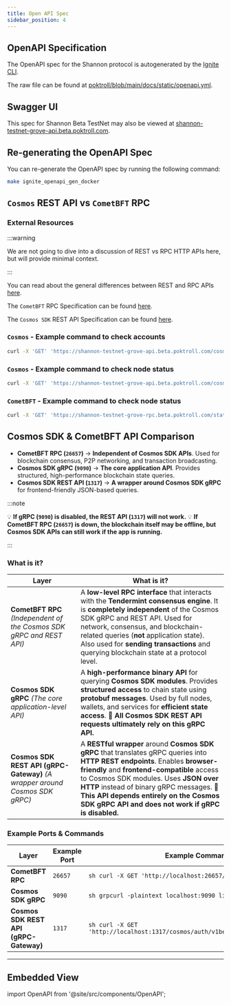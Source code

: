 ```yaml
---
title: Open API Spec
sidebar_position: 4
---
```


## OpenAPI Specification

The OpenAPI spec for the Shannon protocol is autogenerated by the [Ignite CLI](https://docs.ignite.com/).

The raw file can be found at [poktroll/blob/main/docs/static/openapi.yml](https://github.com/pokt-network/poktroll/blob/main/docs/static/openapi.yml).

## Swagger UI

This spec for Shannon Beta TestNet may also be viewed at [shannon-testnet-grove-api.beta.poktroll.com](https://shannon-testnet-grove-api.beta.poktroll.com).

## Re-generating the OpenAPI Spec

You can re-generate the OpenAPI spec by running the following command:

```bash
make ignite_openapi_gen_docker
```

## `Cosmos` REST API vs `CometBFT` RPC

### External Resources

:::warning

We are not going to dive into a discussion of REST vs RPC HTTP APIs here, but will provide minimal context.

:::

You can read about the general differences between REST and RPC APIs [here](https://www.smashingmagazine.com/2016/09/understanding-rest-and-rpc-for-http-apis/).

The `CometBFT` RPC Specification can be found [here](https://docs.cometbft.com/v0.34/rpc/).

The `Cosmos SDK` REST API Specification can be found [here](https://docs.cosmos.network/api).

### `Cosmos` - Example command to check accounts

```bash
curl -X 'GET' 'https://shannon-testnet-grove-api.beta.poktroll.com/cosmos/auth/v1beta1/accounts' -H 'accept: application/json' | jq
```

### `Cosmos` - Example command to check node status

```bash
curl -X 'GET' 'https://shannon-testnet-grove-api.beta.poktroll.com/cosmos/base/node/v1beta1/status' -H 'accept: application/json' | jq
```

### `CometBFT` - Example command to check node status

```bash
curl -X 'GET' 'https://shannon-testnet-grove-rpc.beta.poktroll.com/status' -H 'accept: application/json' | jq
```

## Cosmos SDK & CometBFT API Comparison

- **CometBFT RPC (`26657`)** → **Independent of Cosmos SDK APIs**. Used for blockchain consensus, P2P networking, and transaction broadcasting.
- **Cosmos SDK gRPC (`9090`)** → **The core application API**. Provides structured, high-performance blockchain state queries.
- **Cosmos SDK REST API (`1317`)** → **A wrapper around Cosmos SDK gRPC** for frontend-friendly JSON-based queries.

:::note

💡 **If gRPC (`9090`) is disabled, the REST API (`1317`) will not work.**
💡 **If CometBFT RPC (`26657`) is down, the blockchain itself may be offline, but Cosmos SDK APIs can still work if the app is running.**

:::

### What is it?

| **Layer**                                                                   | **What is it?**                                                                                                                                                                                                                                                                                                                                                |
| --------------------------------------------------------------------------- | -------------------------------------------------------------------------------------------------------------------------------------------------------------------------------------------------------------------------------------------------------------------------------------------------------------------------------------------------------------- |
| **CometBFT RPC** _(Independent of the Cosmos SDK gRPC and REST API)_        | A **low-level RPC interface** that interacts with the **Tendermint consensus engine**. It is **completely independent** of the Cosmos SDK gRPC and REST API. Used for network, consensus, and blockchain-related queries (**not** application state). Also used for **sending transactions** and querying blockchain state at a protocol level.                |
| **Cosmos SDK gRPC** _(The core application-level API)_                      | A **high-performance binary API** for querying **Cosmos SDK modules**. Provides **structured access** to chain state using **protobuf messages**. Used by full nodes, wallets, and services for **efficient state access**. **🚀 All Cosmos SDK REST API requests ultimately rely on this gRPC API.**                                                          |
| **Cosmos SDK REST API (gRPC-Gateway)** _(A wrapper around Cosmos SDK gRPC)_ | A **RESTful wrapper** around **Cosmos SDK gRPC** that translates gRPC queries into **HTTP REST endpoints**. Enables **browser-friendly** and **frontend-compatible** access to Cosmos SDK modules. Uses **JSON over HTTP** instead of binary gRPC messages. **🚀 This API depends entirely on the Cosmos SDK gRPC API and does not work if gRPC is disabled.** |

### Example Ports & Commands

| **Layer**                              | **Example Port** | **Example Command**                                                              | **Example Endpoint**                                                                 |
| -------------------------------------- | ---------------- | -------------------------------------------------------------------------------- | ------------------------------------------------------------------------------------ |
| **CometBFT RPC**                       | `26657`          | `sh curl -X GET 'http://localhost:26657/status' `                                | `/status`, `/net_info`, `/block`, `/broadcast_tx_commit`                             |
| **Cosmos SDK gRPC**                    | `9090`           | `sh grpcurl -plaintext localhost:9090 list `                                     | `cosmos.auth.v1beta1.Query/Account`, `cosmos.bank.v1beta1.Query/Balance`             |
| **Cosmos SDK REST API (gRPC-Gateway)** | `1317`           | `sh curl -X GET 'http://localhost:1317/cosmos/auth/v1beta1/accounts/{address}' ` | `/cosmos/auth/v1beta1/accounts/{address}`, `/cosmos/bank/v1beta1/balances/{address}` |

---

## Embedded View

import OpenAPI from '@site/src/components/OpenAPI';

<OpenAPI />
